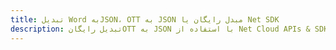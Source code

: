 ---title: تبدیل Word بهJSON، OTT به JSON مبدل رایگان یا Net SDKdescription: تبدیل رایگانOTT به JSON با استفاده از Net Cloud APIs & SDK. همچنین اسناد Microsoft Word و OpenOffice را در Cloud ایجاد، ویرایش و رندر کنید.---